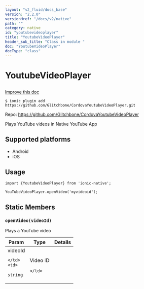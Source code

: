 ```yaml
---
layout: "v2_fluid/docs_base"
version: "2.2.0"
versionHref: "/docs/v2/native"
path: ""
category: native
id: "youtubevideoplayer"
title: "YoutubeVideoPlayer"
header_sub_title: "Class in module "
doc: "YoutubeVideoPlayer"
docType: "class"
---
```








<h1 class="api-title">
  
  YoutubeVideoPlayer
  

  

  

</h1>

<a class="improve-v2-docs" href="http://github.com/driftyco/ionic-native/edit/master/src/plugins/youtube-video-player.ts#L0">
  Improve this doc
</a>



<!-- decorators -->


<pre><code>$ ionic plugin add https://github.com/Glitchbone/CordovaYoutubeVideoPlayer.git</code></pre>
<p>Repo:
  <a href="https://github.com/Glitchbone/CordovaYoutubeVideoPlayer">
    https://github.com/Glitchbone/CordovaYoutubeVideoPlayer
  </a>
</p>

<!-- description -->

<p>Plays YouTube videos in Native YouTube App</p>


<!-- @platforms tag -->
<h2>Supported platforms</h2>

<ul>
  <li>Android</li><li>iOS</li>
</ul>

<!-- @platforms tag end -->


<!-- @usage tag -->

<h2>Usage</h2>

<pre><code>import {YoutubeVideoPlayer} from &#39;ionic-native&#39;;

YouTubeVideoPlayer.openVideo(&#39;myvideoid&#39;);
</code></pre>




<!-- @property tags -->


<h2>Static Members</h2>

<div id="openVideo"></div>
<h3><code>openVideo(videoId)</code>
  
</h3>




Plays a YouTube video


<table class="table param-table" style="margin:0;">
  <thead>
  <tr>
    <th>Param</th>
    <th>Type</th>
    <th>Details</th>
  </tr>
  </thead>
  <tbody>
  
  <tr>
    <td>
      videoId
      
      
    </td>
    <td>
      
<code>string</code>
    </td>
    <td>
      <p>Video ID</p>

      
    </td>
  </tr>
  
  </tbody>
</table>








<!-- methods on the class -->



<!-- other classes -->

<!-- end other classes -->

<!-- interfaces -->

<!-- end interfaces -->

<!-- related link --><!-- end content block -->


<!-- end body block -->

